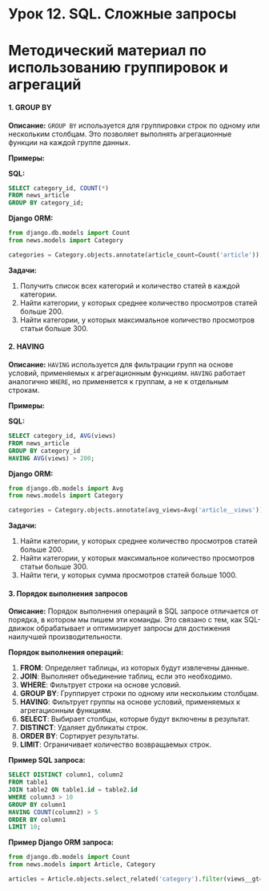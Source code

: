 # Урок 12. SQL. Сложные запросы

# Методический материал по использованию группировок и агрегаций

#### 1. GROUP BY

**Описание:**
`GROUP BY` используется для группировки строк по одному или нескольким столбцам. Это позволяет выполнять агрегационные функции на каждой группе данных.

**Примеры:**

**SQL:**
```sql
SELECT category_id, COUNT(*)
FROM news_article
GROUP BY category_id;
```

**Django ORM:**
```python
from django.db.models import Count
from news.models import Category

categories = Category.objects.annotate(article_count=Count('article'))
```

**Задачи:**
1. Получить список всех категорий и количество статей в каждой категории.
2. Найти категории, у которых среднее количество просмотров статей больше 200.
3. Найти категории, у которых максимальное количество просмотров статьи больше 300.

#### 2. HAVING

**Описание:**
`HAVING` используется для фильтрации групп на основе условий, применяемых к агрегационным функциям. `HAVING` работает аналогично `WHERE`, но применяется к группам, а не к отдельным строкам.

**Примеры:**

**SQL:**
```sql
SELECT category_id, AVG(views)
FROM news_article
GROUP BY category_id
HAVING AVG(views) > 200;
```

**Django ORM:**
```python
from django.db.models import Avg
from news.models import Category

categories = Category.objects.annotate(avg_views=Avg('article__views')).filter(avg_views__gt=200)
```

**Задачи:**
1. Найти категории, у которых среднее количество просмотров статей больше 200.
2. Найти категории, у которых максимальное количество просмотров статьи больше 300.
3. Найти теги, у которых сумма просмотров статей больше 1000.

#### 3. Порядок выполнения запросов

**Описание:**
Порядок выполнения операций в SQL запросе отличается от порядка, в котором мы пишем эти команды. Это связано с тем, как SQL-движок обрабатывает и оптимизирует запросы для достижения наилучшей производительности.

**Порядок выполнения операций:**
1. **FROM**: Определяет таблицы, из которых будут извлечены данные.
2. **JOIN**: Выполняет объединение таблиц, если это необходимо.
3. **WHERE**: Фильтрует строки на основе условий.
4. **GROUP BY**: Группирует строки по одному или нескольким столбцам.
5. **HAVING**: Фильтрует группы на основе условий, применяемых к агрегационным функциям.
6. **SELECT**: Выбирает столбцы, которые будут включены в результат.
7. **DISTINCT**: Удаляет дубликаты строк.
8. **ORDER BY**: Сортирует результаты.
9. **LIMIT**: Ограничивает количество возвращаемых строк.

**Пример SQL запроса:**
```sql
SELECT DISTINCT column1, column2
FROM table1
JOIN table2 ON table1.id = table2.id
WHERE column3 > 10
GROUP BY column1
HAVING COUNT(column2) > 5
ORDER BY column1
LIMIT 10;
```

**Пример Django ORM запроса:**
```python
from django.db.models import Count
from news.models import Article, Category

articles = Article.objects.select_related('category').filter(views__gt=10).annotate(article_count=Count('id')).filter(article_count__gt=5).order_by('category__name')[:10]
```